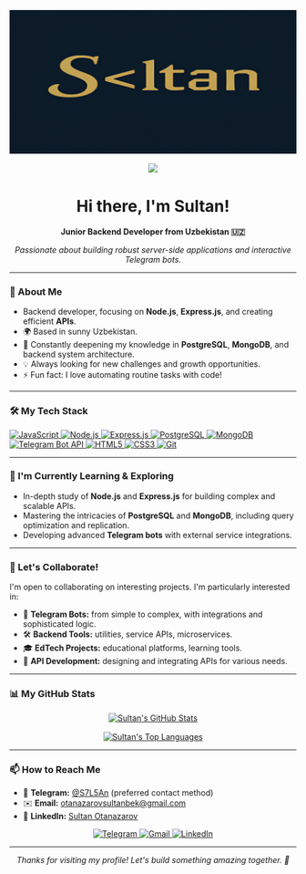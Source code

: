 <!-- [![Header](https://github.com/TheSultann/TheSultann/blob/main/assets/TheSultan%20(1).png)](https://t.me/S7L5An)
Hi ![](https://user-images.githubusercontent.com/18350557/176309783-0785949b-9127-417c-8b55-ab5a4333674e.gif)My name is Sultan
==============================================================================================================================

Junior Backend Developer
------------------------

* 🌍  I'm based in Uzbekistan
* ✉️  You can contact me at [https://t.me/S7L5An](mailto:https://t.me/S7L5An )
* 🧠  I'm learning PostgreSQL, Node.js, API
* 🤝  I'm open to collaborating on Telegram bots, backend tools, EdTech projects, API
* ⚡  Always learning and improving 💻 -->

[![Header](https://github.com/TheSultann/TheSultann/blob/main/assets/TheSultan%20(1).png)](https://t.me/S7L5An)

<div align="center">
  <img src="https://user-images.githubusercontent.com/18350557/176309783-0785949b-9127-417c-8b55-ab5a4333674e.gif" width="30px" />
  <h1>Hi there, I'm Sultan!</h1>
  <p><strong>Junior Backend Developer from Uzbekistan 🇺🇿</strong></p>
  <p><em>Passionate about building robust server-side applications and interactive Telegram bots.</em></p>
</div>

---

### 🚀 About Me

*   Backend developer, focusing on **Node.js**, **Express.js**, and creating efficient **APIs**.
*   🌍 Based in sunny Uzbekistan.
*   🧠 Constantly deepening my knowledge in **PostgreSQL**, **MongoDB**, and backend system architecture.
*   💡 Always looking for new challenges and growth opportunities.
*   ⚡️ Fun fact: I love automating routine tasks with code!

---

### 🛠️ My Tech Stack

<p align="left">
  <a href="https://developer.mozilla.org/en-US/docs/Web/JavaScript" target="_blank" rel="noreferrer">
    <img src="https://img.shields.io/badge/JavaScript-F7DF1E?style=for-the-badge&logo=javascript&logoColor=black" alt="JavaScript"/>
  </a>
  <a href="https://nodejs.org" target="_blank" rel="noreferrer">
    <img src="https://img.shields.io/badge/Node.js-339933?style=for-the-badge&logo=nodedotjs&logoColor=white" alt="Node.js"/>
  </a>
  <a href="https://expressjs.com" target="_blank" rel="noreferrer">
    <img src="https://img.shields.io/badge/Express.js-000000?style=for-the-badge&logo=express&logoColor=white" alt="Express.js"/>
  </a>
  <a href="https://www.postgresql.org" target="_blank" rel="noreferrer">
    <img src="https://img.shields.io/badge/PostgreSQL-4169E1?style=for-the-badge&logo=postgresql&logoColor=white" alt="PostgreSQL"/>
  </a>
  <a href="https://www.mongodb.com/" target="_blank" rel="noreferrer">
    <img src="https://img.shields.io/badge/MongoDB-47A248?style=for-the-badge&logo=mongodb&logoColor=white" alt="MongoDB"/>
  </a>
  <a href="https://core.telegram.org/bots/api" target="_blank" rel="noreferrer">
    <img src="https://img.shields.io/badge/Telegram_Bot_API-2CA5E0?style=for-the-badge&logo=telegram&logoColor=white" alt="Telegram Bot API"/>
  </a>
  <a href="https://developer.mozilla.org/en-US/docs/Web/Guide/HTML/HTML5" target="_blank" rel="noreferrer">
    <img src="https://img.shields.io/badge/HTML5-E34F26?style=for-the-badge&logo=html5&logoColor=white" alt="HTML5"/>
  </a>
  <a href="https://developer.mozilla.org/en-US/docs/Web/CSS" target="_blank" rel="noreferrer">
    <img src="https://img.shields.io/badge/CSS3-1572B6?style=for-the-badge&logo=css3&logoColor=white" alt="CSS3"/>
  </a>
  <a href="https://git-scm.com/" target="_blank" rel="noreferrer">
    <img src="https://img.shields.io/badge/Git-F05032?style=for-the-badge&logo=git&logoColor=white" alt="Git"/>
  </a>
</p>

---

### 🌱 I'm Currently Learning & Exploring

*   In-depth study of **Node.js** and **Express.js** for building complex and scalable APIs.
*   Mastering the intricacies of **PostgreSQL** and **MongoDB**, including query optimization and replication.
*   Developing advanced **Telegram bots** with external service integrations.

---

### 🤝 Let's Collaborate!

I'm open to collaborating on interesting projects. I'm particularly interested in:
*   🤖 **Telegram Bots:** from simple to complex, with integrations and sophisticated logic.
*   🛠️ **Backend Tools:** utilities, service APIs, microservices.
*   🎓 **EdTech Projects:** educational platforms, learning tools.
*   🧩 **API Development:** designing and integrating APIs for various needs.

---

### 📊 My GitHub Stats

<p align="center">
  <a href="https://github.com/TheSultann">
    <img align="center" src="https://github-readme-stats.vercel.app/api?username=TheSultann&show_icons=true&theme=tokyonight&hide_border=true&count_private=true&include_all_commits=true" alt="Sultan's GitHub Stats"/>
  </a>
</p>
<p align="center">
  <a href="https://github.com/TheSultann">
    <img align="center" src="https://github-readme-stats.vercel.app/api/top-langs/?username=TheSultann&layout=compact&theme=tokyonight&hide_border=true&langs_count=8" alt="Sultan's Top Languages"/>
  </a>
</p>
<!-- To display Streak Stats, you can uncomment and configure:
<p align="center">
  <a href="https://github.com/TheSultann">
    <img align="center" src="https://github-readme-streak-stats.herokuapp.com/?user=TheSultann&theme=tokyonight&hide_border=true" alt="Sultan's GitHub Streak"/>
  </a>
</p>
-->

---

### 📫 How to Reach Me

*   💬 **Telegram:** [@S7L5An](https://t.me/S7L5An) (preferred contact method)
*   ✉️ **Email:** [otanazarovsultanbek@gmail.com](mailto:otanazarovsultanbek@gmail.com)
*   🔗 **LinkedIn:** [Sultan Otanazarov](https://www.linkedin.com/in/s7ltan)

<p align="center">
  <a href="https://t.me/S7L5An" target="_blank">
    <img src="https://img.shields.io/badge/Telegram-S7L5An-2CA5E0?style=for-the-badge&logo=telegram&logoColor=white" alt="Telegram"/>
  </a>
  <a href="mailto:otanazarovsultanbek@gmail.com">
    <img src="https://img.shields.io/badge/Gmail-Contact_Me-D14836?style=for-the-badge&logo=gmail&logoColor=white" alt="Gmail"/>
  </a>
  <a href="https://www.linkedin.com/in/s7ltan" target="_blank">
    <img src="https://img.shields.io/badge/LinkedIn-s7ltan-0077B5?style=for-the-badge&logo=linkedin&logoColor=white" alt="LinkedIn"/>
  </a>
</p>

---

<div align="center">
  <p><em>Thanks for visiting my profile! Let's build something amazing together. 🚀</em></p>
</div>